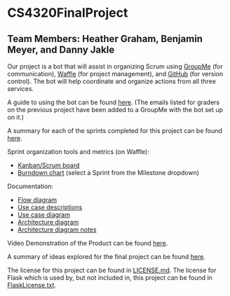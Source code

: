 # CS4320FinalProject

## Team Members: Heather Graham, Benjamin Meyer, and Danny Jakle

Our project is a bot that will assist in organizing Scrum using [GroupMe](https://groupme.com) (for communication), [Waffle](https://waffle.io) (for project management), and [GitHub](https://GitHub.com) (for version control).  The bot will help coordinate and organize actions from all three services.

A guide to using the bot can be found [here](Guide.md).  (The emails listed for graders on the previous project have been added to a GroupMe with the bot set up on it.)

A summary for each of the sprints completed for this project can be found [here](SprintOrganization/SprintOrganization.md).

Sprint organization tools and metrics (on Waffle):
  - [Kanban/Scrum board](https://waffle.io/grahamheather/CS4320FinalProject)
  - [Burndown chart](https://waffle.io/grahamheather/CS4320FinalProject/metrics/burndown) (select a Sprint from the Milestone dropdown)

Documentation:
  - [Flow diagram](CS4320FinalProject_FlowDiagram.pdf)
  - [Use case descriptions](CS4320FinalProject_UseCaseDescription.md)
  - [Use case diagram](CS4320FinalProject_UseCaseDiagram.pdf)
  - [Architecture diagram](Architecture.pdf)
  - [Architecture diagram notes](Architecture_Documentation.md)
  
Video Demonstration of the Product can be found [here](https://www.youtube.com/watch?v=cHjfIKJyl5w&t=44s).

A summary of ideas explored for the final project can be found [here](Ideas/Ideas.md).

The license for this project can be found in [LICENSE.md](LICENSE.md).
The license for Flask which is used by, but not included in, this project can be found in [FlaskLicense.txt](FlaskLicense.txt).
